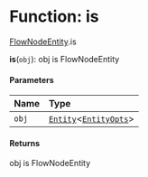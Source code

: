 # Function: is

[FlowNodeEntity](/en/auto-docs/editor/modules/FlowNodeEntity.md).is

**is**(`obj`): obj is FlowNodeEntity

#### Parameters

| Name | Type |
| :------ | :------ |
| `obj` | [`Entity`](/en/auto-docs/editor/classes/Entity-1.md)<[`EntityOpts`](/en/auto-docs/editor/interfaces/EntityOpts.md)> |

#### Returns

obj is FlowNodeEntity
